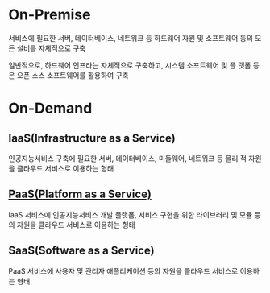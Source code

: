 # On-Premise

서비스에 필요한 서버, 데이터베이스, 네트워크 등 하드웨어 자원 및 소프트웨어 등의 모든 설비를 자체적으로 구축

일반적으로, 하드웨어 인프라는 자체적으로 구축하고, 시스템 소프트웨어 및 플 랫폼 등은 오픈 소스 소프트웨어를 활용하여 구축

# On-Demand

## IaaS(Infrastructure as a Service)

인공지능서비스 구축에 필요한 서버, 데이터베이스, 미들웨어, 네트워크 등 물리 적 자원을 클라우드 서비스로 이용하는 형태

## [PaaS(Platform as a Service)](PaaS)

IaaS 서비스에 인공지능서비스 개발 플랫폼, 서비스 구현을 위한 라이브러리 및 모듈 등의 자원을 클라우드 서비스로 이용하는 형태

## SaaS(Software as a Service)

PaaS 서비스에 사용자 및 관리자 애플리케이션 등의 자원을 클라우드 서비스로 이용하는 형태